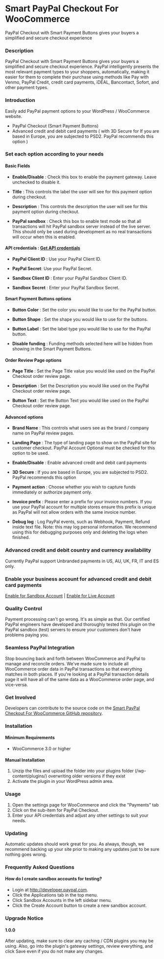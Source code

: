 # Smart PayPal Checkout For WooCommerce 

PayPal Checkout with Smart Payment Buttons gives your buyers a simplified and secure checkout experience

### Description
PayPal Checkout with Smart Payment Buttons gives your buyers a simplified and secure checkout experience. PayPal intelligently presents the most relevant payment types to your shoppers, automatically, making it easier for them to complete their purchase using methods like Pay with Venmo, PayPal Credit, credit card payments, iDEAL, Bancontact, Sofort, and other payment types.

### Introduction 

Easily add PayPal payment options to your WordPress / WooCommerce website.

 * PayPal Checkout (Smart Payment Buttons)
 * Advanced credit and debit card payments ( with 3D Secure for If you are based in Europe, you are subjected to PSD2. PayPal recommends this option )

###  Set each option according to your needs 


#### Basic Fields

- **Enable/Disable** : Check this box to enable the payment gateway. Leave unchecked to disable it.

- **Title** : This controls the label the user will see for this payment option during checkout.

- **Description** : This controls the description the user will see for this payment option during checkout.

- **PayPal sandbox** : Check this box to enable test mode so that all transactions will hit PayPal sandbox server instead of the live server. This should only be used during development as no real transactions will occur when this is enabled. 

#### API credentials : <a target='_blank' href='https://developer.paypal.com/docs/business/get-started/#step-1-get-api-credentials'>Get API credentials</a>

- **PayPal Client ID** : Use your PayPal Client ID.

- **PayPal Secret**:  Use your PayPal Secret.

- **Sandbox Client ID** : Enter your PayPal Sandbox Client ID.

- **Sandbox Secret** : Enter your PayPal Sandbox Secret.

#### Smart Payment Buttons options

- **Button Color** : Set the color you would like to use for the PayPal button.

- **Button Shape** : Set the shape you would like to use for the buttons.

- **Button Label** : Set the label type you would like to use for the PayPal button.

- **Disable funding** : Funding methods selected here will be hidden from showing in the Smart Payment Buttons.

#### Order Review Page options

- **Page Title** : Set the Page Title value you would like used on the PayPal Checkout order review page.

- **Description** : Set the Description you would like used on the PayPal Checkout order review page.

- **Button Text** : Set the Button Text you would like used on the PayPal Checkout order review page.

#### Advanced options

- **Brand Name** : This controls what users see as the brand / company name on PayPal review pages.

- **Landing Page** : The type of landing page to show on the PayPal site for customer checkout. PayPal Account Optional must be checked for this option to be used.

- **Enable/Disable** : Enable advanced credit and debit card payments

- **3D Secure** : If you are based in Europe, you are subjected to PSD2. PayPal recommends this option

- **Payment action** : Choose whether you wish to capture funds immediately or authorize payment only.

- **Invoice prefix** : Please enter a prefix for your invoice numbers. If you use your PayPal account for multiple stores ensure this prefix is unique as PayPal will not allow orders with the same invoice number.

- **Debug log** : Log PayPal events, such as Webhook, Payment, Refund inside text file. Note: this may log personal information. We recommend using this for debugging purposes only and deleting the logs when finished.


### Advanced credit and debit country and currency availability

Currently PayPal support Unbranded payments in US, AU, UK, FR, IT and ES only.

### Enable your business account for advanced credit and debit card payments

<a target="_blank" href="https://www.sandbox.paypal.com/bizsignup/entry/product/ppcp">Enable for Sandbox Account</a> <span> | </span> <a target="_blank" href="https://www.paypal.com/bizsignup/entry/product/ppcp">Enable for Live Account</a>


### Quality Control 
Payment processing can't go wrong.  It's as simple as that.  Our certified PayPal engineers have developed and thoroughly tested this plugin on the PayPal sandbox (test) servers to ensure your customers don't have problems paying you.  

### Seamless PayPal Integration 
Stop bouncing back and forth between WooCommerce and PayPal to manage and reconcile orders.  We've made sure to include all WooCommerce order data in PayPal transactions so that everything matches in both places.  If you're looking at a PayPal transaction details page it will have all of the same data as a WooCommerce order page, and vice-versa.  

### Get Involved 
Developers can contribute to the source code on the [Smart PayPal Checkout For WooCommerce GitHub repository](https://github.com/wp-mbjtechnolabs/smart-paypal-checkout-for-woocommerce).


### Installation 

#### Minimum Requirements 

* WooCommerce 3.0 or higher

#### Manual Installation

1. Unzip the files and upload the folder into your plugins folder (/wp-content/plugins/) overwriting older versions if they exist
2. Activate the plugin in your WordPress admin area.

 
### Usage 

1. Open the settings page for WooCommerce and click the "Payments" tab
2. Click on the sub-item for PayPal Checkout.
3. Enter your API credentials and adjust any other settings to suit your needs. 

### Updating 

Automatic updates should work great for you.  As always, though, we recommend backing up your site prior to making any updates just to be sure nothing goes wrong.
 
### Frequently Asked Questions

#### How do I create sandbox accounts for testing? 

* Login at http://developer.paypal.com.  
* Click the Applications tab in the top menu.
* Click Sandbox Accounts in the left sidebar menu.
* Click the Create Account button to create a new sandbox account.

   
 
### Upgrade Notice 

#### 1.0.0
After updating, make sure to clear any caching / CDN plugins you may be using.  Also, go into the plugin's gateway settings, review everything, and click Save even if you do not make any changes.
